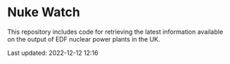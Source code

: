 # Nuke Watch

This repository includes code for retrieving the latest information available on the output of EDF nuclear power plants in the UK.

Last updated: 2022-12-12 12:16